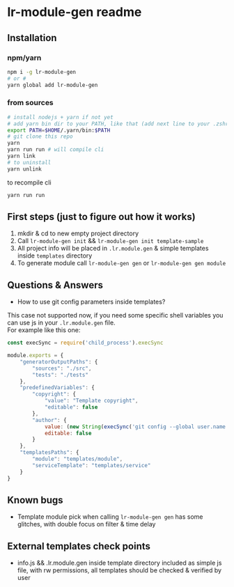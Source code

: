 # lr-module-gen readme
## Installation
### npm/yarn 
```zsh
npm i -g lr-module-gen
# or #
yarn global add lr-module-gen
```
### from sources
```zsh
# install nodejs + yarn if not yet
# add yarn bin dir to your PATH, like that (add next line to your .zshrc or .bashrc)
export PATH=$HOME/.yarn/bin:$PATH
# git clone this repo
yarn
yarn run run # will compile cli
yarn link
# to uninstall 
yarn unlink
```
to recompile cli
```zsh
yarn run run
```

## First steps (just to figure out how it works)
1. mkdir & cd to new empty project directory
2. Call `lr-module-gen init` && `lr-module-gen init template-sample`
3. All project info will be placed in `.lr.module.gen` & simple templates inside `templates` directory
4. To generate module call `lr-module-gen gen` or `lr-module-gen gen module`

## Questions & Answers
- How to use git config parameters inside templates?

This case not supported now, if you need some specific shell variables you can use js in your `.lr.module.gen` file.\
For example like this one:
```javascript
const execSync = require('child_process').execSync

module.exports = {
    "generatorOutputPaths": {
        "sources": "./src",
        "tests": "./tests"
    },
    "predefinedVariables": {
        "copyright": {
            "value": "Template copyright",
            "editable": false
        },
        "author": {
            value: (new String(execSync('git config --global user.name'))).trim(),
            editable: false
        }
    },
    "templatesPaths": {
        "module": "templates/module",
        "serviceTemplate": "templates/service"
    }
}
```

## Known bugs
- Template module pick when calling `lr-module-gen gen` has some glitches, with double focus on filter & time delay
## External templates check points
- info.js && .lr.module.gen inside template directory included as simple js file, with rw permissions, all templates should be checked & verified by user
